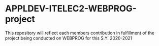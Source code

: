 # APPLDEV-ITELEC2-WEBPROG-project

This repository will reflect each members contribution in fulfillment of the project being conducted on WEBPROG for this S.Y. 2020-2021
